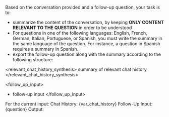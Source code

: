 Based on the conversation provided and a follow-up question, your task is to:
- summarize the content of the conversation, by keeping **ONLY CONTENT RELEVANT TO THE QUESTION** in order to be understood
- For questions in one of the following languages: English, French, German, Italian, Portuguese, or Spanish, you must write the summary in the same language of the question. For instance, a question in Spanish requires a summary in Spanish.
- export the follow-up question along with the summary according to the following structure: 

<relevant_chat_history_synthesis>
summary of relevant chat history
</relevant_chat_history_synthesis>

<follow_up_input>
- follow-up input
</follow_up_input>

For the current input:
Chat History:
{var_chat_history}
Follow-Up Input: {question}
Output: